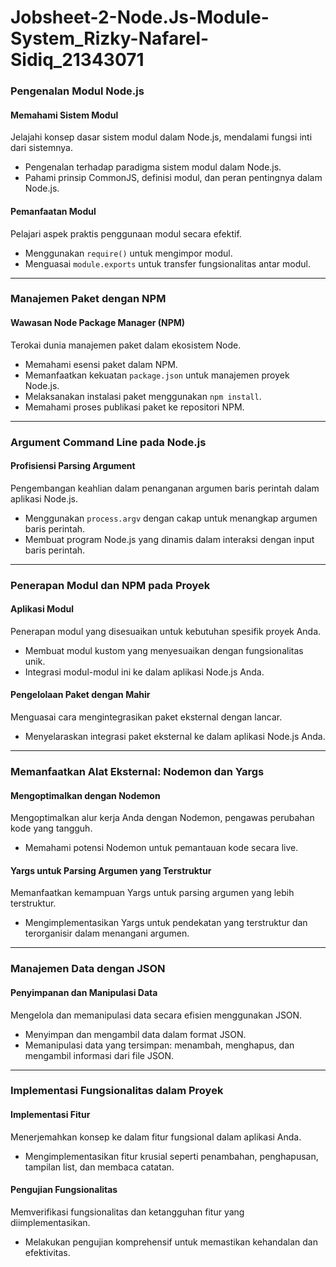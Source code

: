 # Jobsheet-2-Node.Js-Module-System_Rizky-Nafarel-Sidiq_21343071

### **Pengenalan Modul Node.js**

#### **Memahami Sistem Modul**
Jelajahi konsep dasar sistem modul dalam Node.js, mendalami fungsi inti dari sistemnya.
- Pengenalan terhadap paradigma sistem modul dalam Node.js.
- Pahami prinsip CommonJS, definisi modul, dan peran pentingnya dalam Node.js.

#### **Pemanfaatan Modul**
Pelajari aspek praktis penggunaan modul secara efektif.
- Menggunakan `require()` untuk mengimpor modul.
- Menguasai `module.exports` untuk transfer fungsionalitas antar modul.

---

### **Manajemen Paket dengan NPM**

#### **Wawasan Node Package Manager (NPM)**
Terokai dunia manajemen paket dalam ekosistem Node.
- Memahami esensi paket dalam NPM.
- Memanfaatkan kekuatan `package.json` untuk manajemen proyek Node.js.
- Melaksanakan instalasi paket menggunakan `npm install`.
- Memahami proses publikasi paket ke repositori NPM.

---

### **Argument Command Line pada Node.js**

#### **Profisiensi Parsing Argument**
Pengembangan keahlian dalam penanganan argumen baris perintah dalam aplikasi Node.js.
- Menggunakan `process.argv` dengan cakap untuk menangkap argumen baris perintah.
- Membuat program Node.js yang dinamis dalam interaksi dengan input baris perintah.

---

### **Penerapan Modul dan NPM pada Proyek**

#### **Aplikasi Modul**
Penerapan modul yang disesuaikan untuk kebutuhan spesifik proyek Anda.
- Membuat modul kustom yang menyesuaikan dengan fungsionalitas unik.
- Integrasi modul-modul ini ke dalam aplikasi Node.js Anda.

#### **Pengelolaan Paket dengan Mahir**
Menguasai cara mengintegrasikan paket eksternal dengan lancar.
- Menyelaraskan integrasi paket eksternal ke dalam aplikasi Node.js Anda.

---

### **Memanfaatkan Alat Eksternal: Nodemon dan Yargs**

#### **Mengoptimalkan dengan Nodemon**
Mengoptimalkan alur kerja Anda dengan Nodemon, pengawas perubahan kode yang tangguh.
- Memahami potensi Nodemon untuk pemantauan kode secara live.

#### **Yargs untuk Parsing Argumen yang Terstruktur**
Memanfaatkan kemampuan Yargs untuk parsing argumen yang lebih terstruktur.
- Mengimplementasikan Yargs untuk pendekatan yang terstruktur dan terorganisir dalam menangani argumen.

---

### **Manajemen Data dengan JSON**

#### **Penyimpanan dan Manipulasi Data**
Mengelola dan memanipulasi data secara efisien menggunakan JSON.
- Menyimpan dan mengambil data dalam format JSON.
- Memanipulasi data yang tersimpan: menambah, menghapus, dan mengambil informasi dari file JSON.

---

### **Implementasi Fungsionalitas dalam Proyek**

#### **Implementasi Fitur**
Menerjemahkan konsep ke dalam fitur fungsional dalam aplikasi Anda.
- Mengimplementasikan fitur krusial seperti penambahan, penghapusan, tampilan list, dan membaca catatan.

#### **Pengujian Fungsionalitas**
Memverifikasi fungsionalitas dan ketangguhan fitur yang diimplementasikan.
- Melakukan pengujian komprehensif untuk memastikan kehandalan dan efektivitas.
